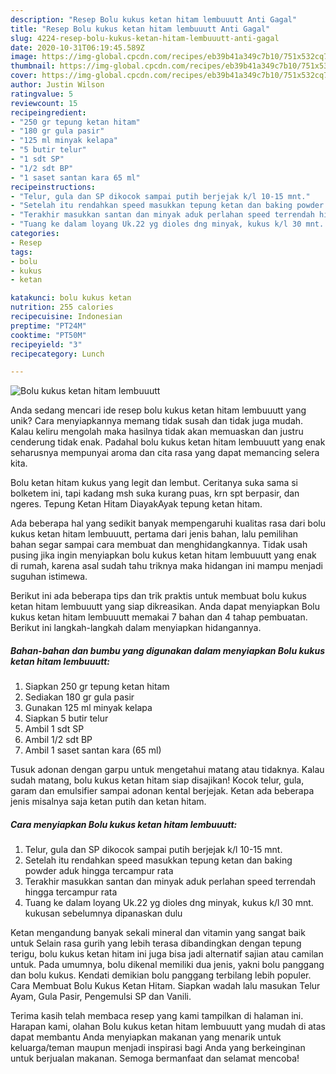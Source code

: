 ```yaml
---
description: "Resep Bolu kukus ketan hitam lembuuutt Anti Gagal"
title: "Resep Bolu kukus ketan hitam lembuuutt Anti Gagal"
slug: 4224-resep-bolu-kukus-ketan-hitam-lembuuutt-anti-gagal
date: 2020-10-31T06:19:45.589Z
image: https://img-global.cpcdn.com/recipes/eb39b41a349c7b10/751x532cq70/bolu-kukus-ketan-hitam-lembuuutt-foto-resep-utama.jpg
thumbnail: https://img-global.cpcdn.com/recipes/eb39b41a349c7b10/751x532cq70/bolu-kukus-ketan-hitam-lembuuutt-foto-resep-utama.jpg
cover: https://img-global.cpcdn.com/recipes/eb39b41a349c7b10/751x532cq70/bolu-kukus-ketan-hitam-lembuuutt-foto-resep-utama.jpg
author: Justin Wilson
ratingvalue: 5
reviewcount: 15
recipeingredient:
- "250 gr tepung ketan hitam"
- "180 gr gula pasir"
- "125 ml minyak kelapa"
- "5 butir telur"
- "1 sdt SP"
- "1/2 sdt BP"
- "1 saset santan kara 65 ml"
recipeinstructions:
- "Telur, gula dan SP dikocok sampai putih berjejak k/l 10-15 mnt."
- "Setelah itu rendahkan speed masukkan tepung ketan dan baking powder aduk hingga tercampur rata"
- "Terakhir masukkan santan dan minyak aduk perlahan speed terrendah hingga tercampur rata"
- "Tuang ke dalam loyang Uk.22 yg dioles dng minyak, kukus k/l 30 mnt. kukusan sebelumnya dipanaskan dulu"
categories:
- Resep
tags:
- bolu
- kukus
- ketan

katakunci: bolu kukus ketan 
nutrition: 255 calories
recipecuisine: Indonesian
preptime: "PT24M"
cooktime: "PT50M"
recipeyield: "3"
recipecategory: Lunch

---
```



![Bolu kukus ketan hitam lembuuutt](https://img-global.cpcdn.com/recipes/eb39b41a349c7b10/751x532cq70/bolu-kukus-ketan-hitam-lembuuutt-foto-resep-utama.jpg)

Anda sedang mencari ide resep bolu kukus ketan hitam lembuuutt yang unik? Cara menyiapkannya memang tidak susah dan tidak juga mudah. Kalau keliru mengolah maka hasilnya tidak akan memuaskan dan justru cenderung tidak enak. Padahal bolu kukus ketan hitam lembuuutt yang enak seharusnya mempunyai aroma dan cita rasa yang dapat memancing selera kita.

Bolu ketan hitam kukus yang legit dan lembut. Ceritanya suka sama si bolketem ini, tapi kadang msh suka kurang puas, krn spt berpasir, dan ngeres. Tepung Ketan Hitam DiayakAyak tepung ketan hitam.

Ada beberapa hal yang sedikit banyak mempengaruhi kualitas rasa dari bolu kukus ketan hitam lembuuutt, pertama dari jenis bahan, lalu pemilihan bahan segar sampai cara membuat dan menghidangkannya. Tidak usah pusing jika ingin menyiapkan bolu kukus ketan hitam lembuuutt yang enak di rumah, karena asal sudah tahu triknya maka hidangan ini mampu menjadi suguhan istimewa.


Berikut ini ada beberapa tips dan trik praktis untuk membuat bolu kukus ketan hitam lembuuutt yang siap dikreasikan. Anda dapat menyiapkan Bolu kukus ketan hitam lembuuutt memakai 7 bahan dan 4 tahap pembuatan. Berikut ini langkah-langkah dalam menyiapkan hidangannya.

<!--inarticleads1-->

##### Bahan-bahan dan bumbu yang digunakan dalam menyiapkan Bolu kukus ketan hitam lembuuutt:

1. Siapkan 250 gr tepung ketan hitam
1. Sediakan 180 gr gula pasir
1. Gunakan 125 ml minyak kelapa
1. Siapkan 5 butir telur
1. Ambil 1 sdt SP
1. Ambil 1/2 sdt BP
1. Ambil 1 saset santan kara (65 ml)


Tusuk adonan dengan garpu untuk mengetahui matang atau tidaknya. Kalau sudah matang, bolu kukus ketan hitam siap disajikan! Kocok telur, gula, garam dan emulsifier sampai adonan kental berjejak. Ketan ada beberapa jenis misalnya saja ketan putih dan ketan hitam. 

<!--inarticleads2-->

##### Cara menyiapkan Bolu kukus ketan hitam lembuuutt:

1. Telur, gula dan SP dikocok sampai putih berjejak k/l 10-15 mnt.
1. Setelah itu rendahkan speed masukkan tepung ketan dan baking powder aduk hingga tercampur rata
1. Terakhir masukkan santan dan minyak aduk perlahan speed terrendah hingga tercampur rata
1. Tuang ke dalam loyang Uk.22 yg dioles dng minyak, kukus k/l 30 mnt. kukusan sebelumnya dipanaskan dulu


Ketan mengandung banyak sekali mineral dan vitamin yang sangat baik untuk Selain rasa gurih yang lebih terasa dibandingkan dengan tepung terigu, bolu kukus ketan hitam ini juga bisa jadi alternatif sajian atau camilan untuk. Pada umumnya, bolu dikenal memiliki dua jenis, yakni bolu panggang dan bolu kukus. Kendati demikian bolu panggang terbilang lebih populer. Cara Membuat Bolu Kukus Ketan Hitam. Siapkan wadah lalu masukan Telur Ayam, Gula Pasir, Pengemulsi SP dan Vanili. 

Terima kasih telah membaca resep yang kami tampilkan di halaman ini. Harapan kami, olahan Bolu kukus ketan hitam lembuuutt yang mudah di atas dapat membantu Anda menyiapkan makanan yang menarik untuk keluarga/teman maupun menjadi inspirasi bagi Anda yang berkeinginan untuk berjualan makanan. Semoga bermanfaat dan selamat mencoba!
